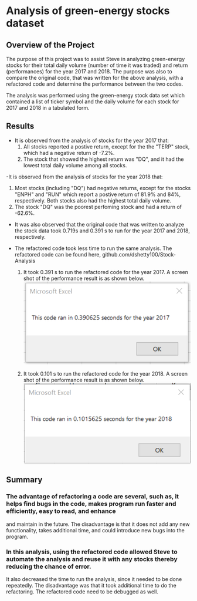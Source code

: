 # Analysis of green-energy stocks dataset

## Overview of the Project
The purpose of this project was to assist Steve in analyzing green-energy stocks for their total daily volume (number of time it was traded) 
and return (performances) for the year 2017 and 2018. The purpose was also to compare the original code, that was written for the above analysis, with 
a refactored code and determine the performance between the two codes.
 
The analysis was performed using the green-energy stock data set which contained a list of ticker symbol and the daily volume for each stock for 2017 and 2018 in a tabulated form.


## Results

- It is observed from the analysis of stocks for the year 2017 that:
  1. All stocks reported a postive return, except for the the "TERP" stock, which had a negative return of -7.2%.
  2. The stock that showed the highest return was "DQ", and it had the lowest total daily volume among all stocks.

-It is observed from the analysis of stocks for the year 2018 that:
  1. Most stocks (including "DQ") had negative returns, except for the stocks "ENPH" and "RUN" which report a postive return of 81.9% and 84%, respectively. Both stocks also had the highest total daily volume. 
  2. The stock "DQ" was the poorest perfoming stock and had a return of -62.6%.
   
- It was also observed that the original code that was written to analyze the stock data took 0.719s  and 0.391 s to run for the year 2017 and 2018, respectively.

- The refactored code took less time to run the same analysis. The refactored code can be found here, github.com/dshetty100/Stock-Analysis 
  1. It took 0.391 s to run the refactored code for the year 2017. A screen shot of the performance result is as shown below.
  ![Figure 1](/resources/VBA_Challenge_2017.png)

  2. It took 0.101 s to run the refactored code for the year 2018. A screen shot of the performance result is as shown below.
  ![Figure 1](/resources/VBA_Challenge_2018.png)


## Summary
### The advantage of refactoring a code are several, such as, it helps find bugs in the code, makes program run faster and efficiently, easy to read, and enhance 
and maintain in the future. The disadvantage is that it does not add any new functionality, takes additional time, and could introduce new bugs into the program.

### In this analysis, using the refactored code allowed Steve to automate the analysis and reuse it with any stocks thereby reducing the chance of error.
It also decreased the time to run the analysis, since it needed to be done repeatedly. The disadvantage was that it took additional time to do the refactoring. The refactored code need to be debugged as well. 
